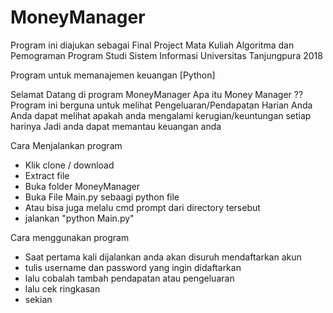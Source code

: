 # MoneyManager

Program ini diajukan sebagai Final Project Mata Kuliah Algoritma dan Pemograman
Program Studi Sistem Informasi
Universitas Tanjungpura
2018

Program untuk memanajemen keuangan [Python]

Selamat Datang di program MoneyManager
Apa itu Money Manager ??
Program ini berguna untuk melihat Pengeluaran/Pendapatan Harian Anda
Anda dapat melihat apakah anda mengalami kerugian/keuntungan setiap harinya
Jadi anda dapat memantau keuangan anda

Cara Menjalankan program
- Klik clone / download
- Extract file
- Buka folder MoneyManager
- Buka File Main.py sebaagi python file
- Atau bisa juga melalu cmd prompt dari directory tersebut
- jalankan "python Main.py"


Cara menggunakan program
- Saat pertama kali dijalankan anda akan disuruh mendaftarkan akun
- tulis username dan password yang ingin didaftarkan
- lalu cobalah tambah pendapatan atau pengeluaran
- lalu cek ringkasan
- sekian
